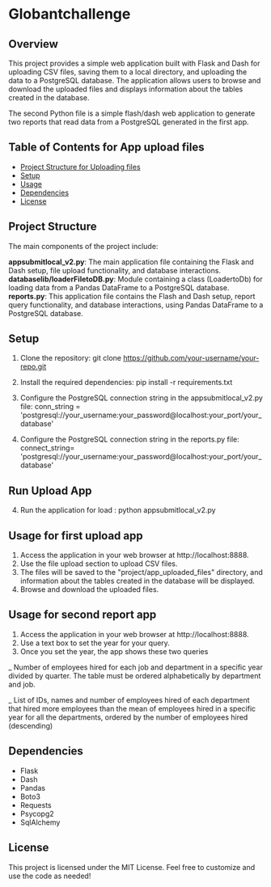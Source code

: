 ﻿# Globantchallenge

## Overview

This project provides a simple web application built with Flask and Dash for uploading CSV files, saving them to a local directory, and uploading the data to a PostgreSQL database. The application allows users to browse and download the uploaded files and displays information about the tables created in the database.

The second Python file is a simple flash/dash web application  to generate two reports that read data from a PostgreSQL generated in the first app.


## Table of Contents for App upload files
+ [Project Structure for Uploading files](https://github.com/cvillarr123/globantchallenge/blob/main/README.md#project-structure)
+ [Setup](https://github.com/cvillarr123/globantchallenge/blob/main/README.md#setup)
+ [Usage](https://github.com/cvillarr123/globantchallenge/blob/main/README.md#usage)
+ [Dependencies](https://github.com/cvillarr123/globantchallenge/blob/main/README.md#dependencies)
+ [License](https://github.com/cvillarr123/globantchallenge/blob/main/README.md#license)

## Project Structure

The main components of the project include:

**appsubmitlocal_v2.py**: The main application file containing the Flask and Dash setup, file upload functionality, and database interactions.
**databaselib/loaderFiletoDB.py**: Module containing a class (LoadertoDb) for loading data from a Pandas DataFrame to a PostgreSQL database.
**reports.py**: This application file contains the Flash and Dash setup, report query functionality, and database interactions, using Pandas DataFrame to a PostgreSQL database.

## Setup

1.  Clone the repository:
git clone https://github.com/your-username/your-repo.git

2.  Install the required dependencies:
pip install -r requirements.txt

3.  Configure the PostgreSQL connection string in the appsubmitlocal_v2.py file:
conn_string = 'postgresql://your_username:your_password@localhost:your_port/your_database'

4.  Configure the PostgreSQL connection string in the reports.py file:
connect_string= 'postgresql://your_username:your_password@localhost:your_port/your_database'

## Run Upload App

4.  Run the application for load :
python appsubmitlocal_v2.py

## Usage for first upload app

1.  Access the application in your web browser at http://localhost:8888.
1.  Use the file upload section to upload CSV files.
1.  The files will be saved to the "project/app_uploaded_files" directory, and information about the tables created in the database will be displayed.
1.  Browse and download the uploaded files.

## Usage for second report app

1.  Access the application in your web browser at http://localhost:8888.
1.  Use a text box to set the year for your query.
1.  Once you set the year, the app shows these two queries

  _ Number of employees hired for each job and department in a specific year divided by quarter. The table must be ordered alphabetically by department and job.

  _ List of IDs, names and number of employees hired of each department that hired more employees than the mean of employees hired in a specific year for all the departments, ordered by the number of employees hired (descending)


## Dependencies

+ Flask
+ Dash
+ Pandas
+ Boto3
+ Requests
+ Psycopg2
+ SqlAlchemy

## License

This project is licensed under the MIT License.
Feel free to customize and use the code as needed!
